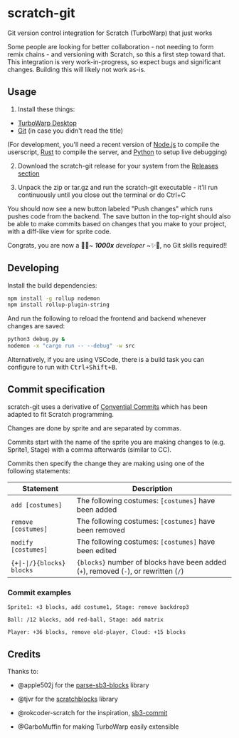 # scratch-git

Git version control integration for Scratch (TurboWarp) that just works

Some people are looking for better collaboration - not needing to form remix chains - and versioning with Scratch, so this a first step toward that. This integration is very work-in-progress, so expect bugs and significant changes. Building this will likely not work as-is.

## Usage

1) Install these things:

- [TurboWarp Desktop](https://desktop.turbowarp.org/)
- [Git](https://git-scm.com) (in case you didn't read the title)

(For development, you'll need a recent version of [Node.js](https://nodejs.org) to compile the userscript, [Rust](https://rustup.rs/) to compile the server, and [Python](https://python.org) to setup live debugging)

2) Download the scratch-git release for your system from the [Releases section](https://github.com/ajskateboarder/scratch-git/releases)

3) Unpack the zip or tar.gz and run the scratch-git executable - it'll run continuously until you close out the terminal or do Ctrl+C

You should now see a new button labeled "Push changes" which runs pushes code from the backend. The save button in the top-right should also be able to make commits based on changes that you make to your project, with a diff-like view for sprite code.

Congrats, you are now a 🦄✨~ _**1000x** developer_ ~✨🦄, no Git skills required!!

## Developing

Install the build dependencies:

```bash
npm install -g rollup nodemon
npm install rollup-plugin-string
```

And run the following to reload the frontend and backend whenever changes are saved:

```bash
python3 debug.py &
nodemon -x "cargo run -- --debug" -w src
```

Alternatively, if you are using VSCode, there is a build task you can configure to run with <kbd>Ctrl+Shift+B</kbd>.

## Commit specification

scratch-git uses a derivative of [Convential Commits](https://www.conventionalcommits.org/en/v1.0.0/) which has been adapted to fit Scratch programming.

Changes are done by sprite and are separated by commas.

Commits start with the name of the sprite you are making changes to (e.g. Sprite1, Stage) with a comma afterwards (similar to CC).

Commits then specify the change they are making using one of the following statements:

| Statement                  | Description                                                                          |
| -------------------------- | ------------------------------------------------------------------------------------ |
| `add [costumes]`           | The following costumes: `[costumes]` have been added                                 |
| `remove [costumes]`        | The following costumes: `[costumes]` have been removed                               |
| `modify [costumes]`        | The following costumes: `[costumes]` have been edited                                |
| `{+\|-\|/}{blocks} blocks` | `{blocks}` number of blocks have been added (`+`), removed (`-`), or rewritten (`/`) |

### Commit examples

```text
Sprite1: +3 blocks, add costume1, Stage: remove backdrop3
```

```text
Ball: /12 blocks, add red-ball, Stage: add matrix
```

```text
Player: +36 blocks, remove old-player, Cloud: +15 blocks
```

## Credits

Thanks to:

- @apple502j for the [parse-sb3-blocks](https://github.com/apple502j/parse-sb3-blocks) library

- @tjvr for the [scratchblocks](https://github.com/scratchblocks/scratchblocks) library

- @rokcoder-scratch for the inspiration, [sb3-commit](https://github.com/rokcoder-scratch/sb3-commit)

- @GarboMuffin for making TurboWarp easily extensible

